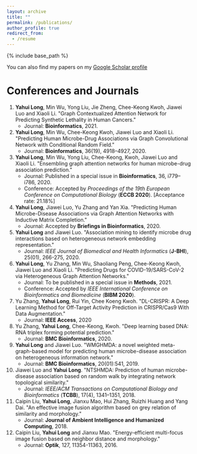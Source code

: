 ```yaml
---
layout: archive
title: ""
permalink: /publications/
author_profile: true
redirect_from:
  - /resume
---
```


{% include base_path %}

You can also find my papers on my [Google Scholar profile](https://scholar.google.com/citations?user=lUoNEgcAAAAJ&hl=zh-CN&oi=ao)

# Conferences and Journals

1. **Yahui Long**, Min Wu, Yong Liu, Jie Zheng, Chee-Keong Kwoh, Jiawei Luo and Xiaoli Li. "Graph Contextualized Attention Network for Predicting Synthetic Lethality in Human Cancers."
   - Journal: **Bioinformatics**, 2021. 
2. **Yahui Long**, Min Wu, Chee-Keong Kwoh, Jiawei Luo and Xiaoli Li. "Predicting Human Microbe-Drug Associations via Graph Convolutional Network with Conditional Random Field."
   - Journal: **Bioinformatics**, 36(19), 4918–4927, 2020.
3. **Yahui Long**, Min Wu, Yong Liu, Chee-Keong, Kwoh, Jiawei Luo and Xiaoli Li. "Ensembling graph attention networks for human microbe-drug association prediction."
   - Journal: Published in a special issue in **Bioinformatics**, 36, i779–i786, 2020.
   - Conference: Accepted by *Proceedings of the 19th European Conference on Computational Biology* (**ECCB 2020**). [Acceptance rate: 21.18%]
4. **Yahui Long**, Jiawei Luo, Yu Zhang and Yan Xia. "Predicting Human Microbe-Disease Associations via Graph Attention Networks with Inductive Matrix Completion."
   - Journal: Accepted by **Briefings in Bioinformatics**, 2020.
5. **Yahui Long** and Jiawei Luo. "Association mining to identify microbe drug interactions based on heterogeneous network embedding representation." 
   - Journal: *IEEE Journal of Biomedical and Health Informatics* (**J-BHI**), 25(01), 266-275, 2020.
6. **Yahui Long**, Yu Zhang, Min Wu, Shaoliang Peng, Chee-Keong Kwoh, Jiawei Luo and Xiaoli Li. "Predicting Drugs for COVID-19/SARS-CoV-2 via Heterogeneous Graph Attention Networks."
   - Journal: To be published in a special issue in **Methods**, 2021.
   - Conference: Accepted by *IEEE International Conference on Bioinformatics and Biomedicine* (**BIBM 2020**).   
7. Yu Zhang, **Yahui Long**, Rui Yin, Chee Koeng Kwoh. "DL-CRISPR: A Deep Learning Method for Off-Target Activity Prediction in CRISPR/Cas9 With Data Augmentation."
   - Journal: **IEEE Access**, 2020
8. Yu Zhang, **Yahui Long**, Chee-Keong, Kwoh. "Deep learning based DNA: RNA triplex forming potential prediction."
   - Journal: **BMC Bioinformatics**, 2020. 
9. **Yahui Long** and Jiawei Luo. "WMGHMDA: a novel weighted meta-graph-based model for predicting human microbe-disease association on heterogeneous information network."   
   - Journal: **BMC Bioinformatics**, 20(01):541, 2019.
10. Jiawei Luo and **Yahui Long**. "NTSHMDA: Prediction of human microbe-disease association based on random walk by integrating network topological similarity."
    - Journal: *IEEE/ACM Transactions on Computational Biology and Bioinformatics* (**TCBB**), 17(4), 1341–1351, 2018.
11. Caipin Liu, **Yahui Long**, Jianxu Mao, Hui Zhang, Ruizhi Huang and Yang Dai. "An effective image fusion algorithm based on grey relation of similarity and morphology."
    - Journal: **Journal of Ambient Intelligence and Humanized Computing**, 2018.
12. Caipin Liu, **Yahui Long** and Jianxu Mao. "Energy-efficient multi-focus image fusion based on neighbor distance and morphology."
    - Journal: **Optik**, 127, 11354-11363, 2016.   

  
  

 









